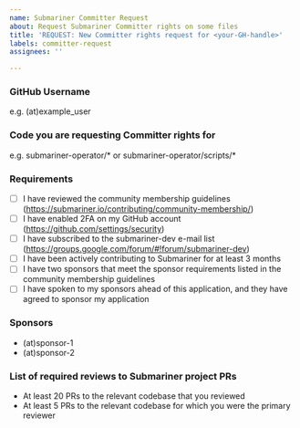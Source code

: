 ```yaml
---
name: Submariner Committer Request
about: Request Submariner Committer rights on some files
title: 'REQUEST: New Committer rights request for <your-GH-handle>'
labels: committer-request
assignees: ''

---
```


### GitHub Username
e.g. (at)example_user

### Code you are requesting Committer rights for
e.g. submariner-operator/\* or submariner-operator/scripts/\*

### Requirements
- [ ] I have reviewed the community membership guidelines (https://submariner.io/contributing/community-membership/)
- [ ] I have enabled 2FA on my GitHub account (https://github.com/settings/security)
- [ ] I have subscribed to the submariner-dev e-mail list (https://groups.google.com/forum/#!forum/submariner-dev)
- [ ] I have been actively contributing to Submariner for at least 3 months
- [ ] I have two sponsors that meet the sponsor requirements listed in the community membership guidelines
- [ ] I have spoken to my sponsors ahead of this application, and they have agreed to sponsor my application

### Sponsors
- (at)sponsor-1
- (at)sponsor-2

### List of required reviews to Submariner project PRs
- At least 20 PRs to the relevant codebase that you reviewed
- At least 5 PRs to the relevant codebase for which you were the primary reviewer
